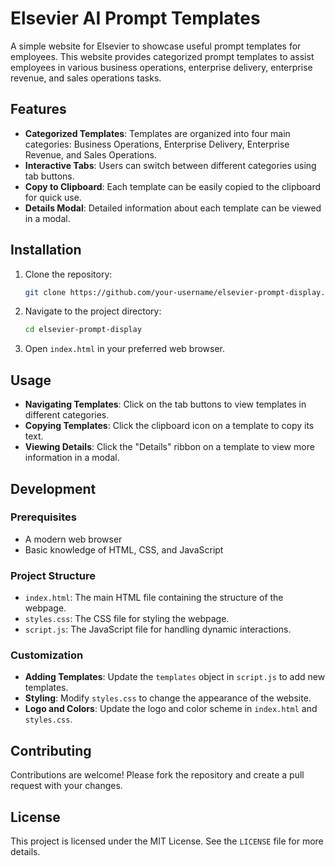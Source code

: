 # Elsevier AI Prompt Templates

A simple website for Elsevier to showcase useful prompt templates for employees. This website provides categorized prompt templates to assist employees in various business operations, enterprise delivery, enterprise revenue, and sales operations tasks.

## Features

- **Categorized Templates**: Templates are organized into four main categories: Business Operations, Enterprise Delivery, Enterprise Revenue, and Sales Operations.
- **Interactive Tabs**: Users can switch between different categories using tab buttons.
- **Copy to Clipboard**: Each template can be easily copied to the clipboard for quick use.
- **Details Modal**: Detailed information about each template can be viewed in a modal.

## Installation

1. Clone the repository:
    ```sh
    git clone https://github.com/your-username/elsevier-prompt-display.git
    ```
2. Navigate to the project directory:
    ```sh
    cd elsevier-prompt-display
    ```
3. Open `index.html` in your preferred web browser.

## Usage

- **Navigating Templates**: Click on the tab buttons to view templates in different categories.
- **Copying Templates**: Click the clipboard icon on a template to copy its text.
- **Viewing Details**: Click the "Details" ribbon on a template to view more information in a modal.

## Development

### Prerequisites

- A modern web browser
- Basic knowledge of HTML, CSS, and JavaScript

### Project Structure

- `index.html`: The main HTML file containing the structure of the webpage.
- `styles.css`: The CSS file for styling the webpage.
- `script.js`: The JavaScript file for handling dynamic interactions.

### Customization

- **Adding Templates**: Update the `templates` object in `script.js` to add new templates.
- **Styling**: Modify `styles.css` to change the appearance of the website.
- **Logo and Colors**: Update the logo and color scheme in `index.html` and `styles.css`.

## Contributing

Contributions are welcome! Please fork the repository and create a pull request with your changes.

## License

This project is licensed under the MIT License. See the `LICENSE` file for more details.
